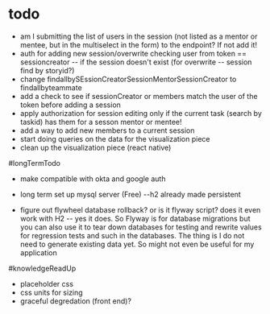# todo

* am I submitting the list of users in the session (not listed as a mentor or mentee, but in the multiselect in the form) to the endpoint? If not add it!
* auth for adding new session/overwrite checking user from token == sessioncreator -- if the session doesn't exist (for overwrite -- session find by storyid?)
* change findallbySEssionCreatorSessionMentorSessionCreator to findallbyteammate
* add a check to see if sessionCreator or members match the user of the token before adding a session
* apply authorization for session editing only if the current task (search by taskid) has them for a sesson mentor or mentee!
* add a way to add new members to a current session
* start doing queries on the data for the visualization piece
* clean up the visualization piece (react native)


#longTermTodo

* make compatible with okta and google auth

* long term set up mysql server (Free) --h2 already made persistent

* figure out flywheel database rollback? or is it flyway script? does it even work with H2 -- yes it does. So Flyway is for database migrations but you can also use it to tear down databases for testing and rewrite values for regression tests and such in the databases. The thing is I do not need to generate existing data yet. So might not even be useful for my application



#knowledgeReadUp

* placeholder css
* css units for sizing
* graceful degredation (front end)?